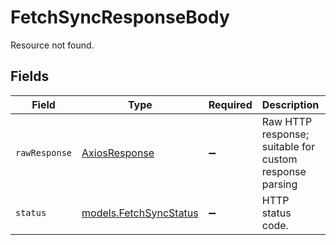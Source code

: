 # FetchSyncResponseBody

Resource not found.


## Fields

| Field                                                   | Type                                                    | Required                                                | Description                                             | Example                                                 |
| ------------------------------------------------------- | ------------------------------------------------------- | ------------------------------------------------------- | ------------------------------------------------------- | ------------------------------------------------------- |
| `rawResponse`                                           | [AxiosResponse](https://axios-http.com/docs/res_schema) | :heavy_minus_sign:                                      | Raw HTTP response; suitable for custom response parsing |                                                         |
| `status`                                                | [models.FetchSyncStatus](../models/fetchsyncstatus.md)  | :heavy_minus_sign:                                      | HTTP status code.                                       | 404                                                     |